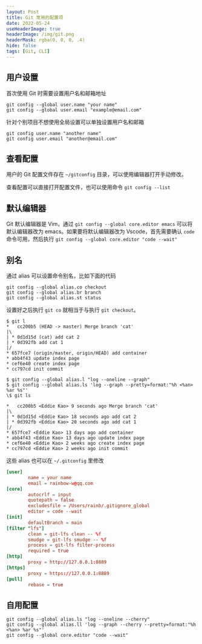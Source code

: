 ```yaml
---
layout: Post
title: Git 常用的配置项
date: 2022-05-24
useHeaderImage: true
headerImage: /img/git.png
headerMask: rgba(0, 0, 0, .4)
hide: false
tags: [Git, CLI]
---
```


## 用户设置

首次使用 Git 时需要设置用户名和邮箱地址

```shell
git config --global user.name "your name"
git config --global user.email "example@email.com"
```

针对个别项目不想使用全局设置可以单独设置用户名和邮箱

```shell
git config user.name "another name"
git config user.email "another@email.com"
```

## 查看配置

用户的 Git 配置文件存在 `~/gitconfig` 目录，可以使用编辑器打开手动修改。

查看配置可以直接打开配置文件，也可以使用命令 `git config --list`

## 默认编辑器

Git 默认编辑器是 Vim，通过 `git config --global core.editor emacs` 可以将默认编辑器改为 emacs。如果要将默认编辑器改为 Vscode，首先需要确认 `code` 命令可用，然后执行 `git config --global core.editor "code --wait"`

## 别名

通过 alias 可以设置命令别名，比如下面的代码

```shell
git config --global alias.co checkout
git config --global alias.br branch
git config --global alias.st status
```

设置好之后执行 `git co` 就相当于与执行 `git checkout`。

```shell
$ git l
*   cc200b5 (HEAD -> master) Merge branch 'cat'
|\
| * 0d1d15d (cat) add cat 2
| * 0d392fb add cat 1
|/
* 657fce7 (origin/master, origin/HEAD) add container
* abb4f43 update index page
* cef6e40 create index page
* cc797cd init commit
```

```shell
$ git config --global alias.l "log --oneline --graph"
$ git config --global alias.ls 'log --graph --pretty=format:"%h <%an> %ar %s"'
\$ git ls

*   cc200b5 <Eddie Kao> 9 seconds ago Merge branch 'cat'
|\
| * 0d1d15d <Eddie Kao> 18 seconds ago add cat 2
| * 0d392fb <Eddie Kao> 20 seconds ago add cat 1
|/
* 657fce7 <Eddie Kao> 13 days ago add container
* abb4f43 <Eddie Kao> 13 days ago update index page
* cef6e40 <Eddie Kao> 2 weeks ago create index page
* cc797cd <Eddie Kao> 2 weeks ago init commit
```

这些 alias 也可以在 `~/.gitconfig` 里修改

```toml
[user]
        name = your name
        email = rainbow-w@qq.com
[core]
        autocrlf = input
        quotepath = false
        excludesfile = /Users/rainb/.gitignore_global
        editor = code --wait
[init]
        defaultBranch = main
[filter "lfs"]
        clean = git-lfs clean -- %f
        smudge = git-lfs smudge -- %f
        process = git-lfs filter-process
        required = true
[http]
        proxy = http://127.0.0.1:8889
[https]
        proxy = https://127.0.0.1:8889
[pull]
        rebase = true
```

<!-- ## rebase

多⼈协作开发项⽬，在上传代码时通常会先拉⼀下远程代码，使本地与远程同步更新，但是如果远程此时与⾃⼰代码存在冲突，在解决冲突后提交有时会出现`Merge branch 'master' of …`这条信息。这是因为 pull 其本质是 `fetch + Merge` 的结合。通常会分为以下两种情况：

1. 远程分⽀超前于本地分⽀，并且本地没有 commit 操作

   此时 pull 会采⽤’fast-forward’模式，该模式不会产⽣合并节点，也即不产⽣`Merge branch 'master' of …`信息。

2. 如果本地有 commit 提交，此时若存在冲突。

   - pull 拉取代码时远程和本地会出现分叉，会进⾏分⽀合并，就会产⽣`Merge branch 'master' of …`信息。解决⽅法使⽤ `git pull --rebase` 命令。
   - 如果没有冲突,则会直接合并，如果存在冲突，⼿动解决冲突即可，不会再产⽣那条多余的信息。
   - 如果你不想每次都 rebase，可以在 git bash ⾥执⾏ git config --global pull.rebase true 这个配置就是告诉 git 在每次 pull 前先进⾏ rebase 操作 -->

## 自用配置

```shell
git config --global alias.ls "log --oneline --cherry"
git config --global alias.ll 'log --graph --cherry --pretty=format:"%h <%an> %ar %s"'
git config --global core.editor "code --wait"
```
